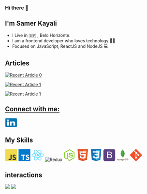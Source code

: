 ### Hi there 👋
## I'm Samer Kayali
- I Live in 🇧🇷 , Belo Horizonte.
- I am a frontend developer who loves technology 🧑‍💻
- Focused on JavaScript, ReactJS and NodeJS 💻

## Articles

 <a target="_blank" href="https://github-readme-medium-recent-article.vercel.app/medium/@samerkkr/0"><img src="https://github-readme-medium-recent-article.vercel.app/medium/@samerkkr/0" alt="Recent Article 0"> 
 
 <a target="_blank" href="https://github-readme-medium-recent-article.vercel.app/medium/@samerkkr/1"><img src="https://github-readme-medium-recent-article.vercel.app/medium/@samerkkr/1" alt="Recent Article 1"> 

<a target="_blank" href="https://github-readme-medium-recent-article.vercel.app/medium/@samekkr/1"><img src="https://github-readme-medium-recent-article.vercel.app/medium/@samerkkr/2" alt="Recent Article 1"> 



## Connect with me:
<a href="https://www.linkedin.com/in/samer-rola-frontend/" target="_blank">
  <img align="center" alt="Samer-linkedln" height="30" width="40" src="https://raw.githubusercontent.com/devicons/devicon/master/icons/linkedin/linkedin-original.svg"
  style="max-width:100%;">
</a>


## My Skills
<img src="https://raw.githubusercontent.com/devicons/devicon/master/icons/javascript/javascript-original.svg" alt="Javascript" width="40" height="40" style="max-width:100%;"></img>
<img src="https://raw.githubusercontent.com/devicons/devicon/master/icons/typescript/typescript-original.svg" alt="Typescript" width="40" height="40" style="max-width:100%;"></img>
<img src="https://raw.githubusercontent.com/devicons/devicon/master/icons/react/react-original.svg" alt="React" width="40" height="40" style="max-width:100%;"></img>
<img src="https://cdn.jsdelivr.net/gh/devicons/devicon/icons/redux/redux-original.svg" alt="Redux" width="40" height="40" style="max-width: 100%;"/>
<img src="https://raw.githubusercontent.com/devicons/devicon/master/icons/nodejs/nodejs-original.svg" alt="NodeJS" width="40" height="40" style="max-width:100%;"></img>
<img src="https://raw.githubusercontent.com/devicons/devicon/master/icons/html5/html5-original.svg" alt="Html" width="40" height="40" style="max-width:100%;"></img>
<img src="https://raw.githubusercontent.com/devicons/devicon/master/icons/css3/css3-original.svg" alt="Css" width="40" height="40" style="max-width:100%;"></img>
<img src="https://raw.githubusercontent.com/devicons/devicon/master/icons/bootstrap/bootstrap-plain.svg" alt="Bootstrap" width="40" height="40" style="max-width:100%;"></img>
<img src="https://raw.githubusercontent.com/devicons/devicon/master/icons/mongodb/mongodb-original-wordmark.svg" alt="MongoDB" width="40" height="40" style="max-width:100%;"></img>
<img src="https://raw.githubusercontent.com/devicons/devicon/master/icons/git/git-original.svg" alt="Git" width="40" height="40" style="max-width:100%;"></img>


## interactions

<div width="100%">
    <img src="http://github-readme-streak-stats.herokuapp.com?user=sameroso&theme=dark&hide_border=true&background=000000&fire=7E3ACE&ring=7E3ACE&currStreakLabel=FFFFFF)](https://git.io/streak-stats" width="49.75%"/>
    <img src="https://github-readme-stats.vercel.app/api?username=sameroso&count_private=true&theme=midnight-purple&hide_border=true" width="49.75%"/>
</div>



